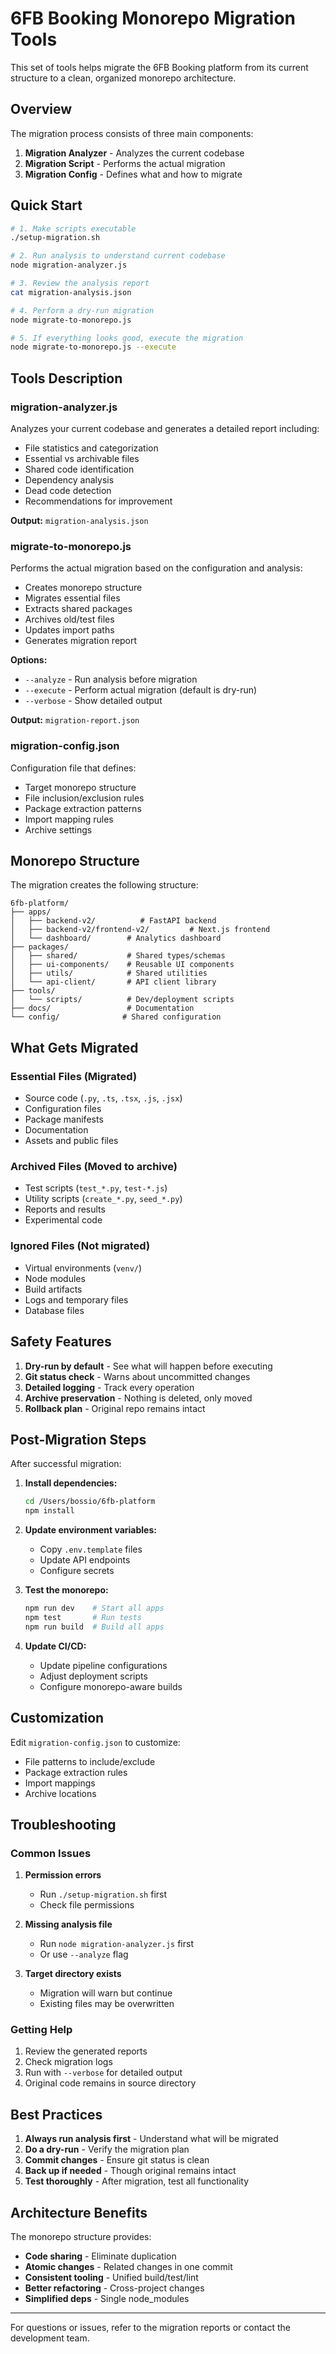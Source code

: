 # 6FB Booking Monorepo Migration Tools

This set of tools helps migrate the 6FB Booking platform from its current structure to a clean, organized monorepo architecture.

## Overview

The migration process consists of three main components:

1. **Migration Analyzer** - Analyzes the current codebase
2. **Migration Script** - Performs the actual migration
3. **Migration Config** - Defines what and how to migrate

## Quick Start

```bash
# 1. Make scripts executable
./setup-migration.sh

# 2. Run analysis to understand current codebase
node migration-analyzer.js

# 3. Review the analysis report
cat migration-analysis.json

# 4. Perform a dry-run migration
node migrate-to-monorepo.js

# 5. If everything looks good, execute the migration
node migrate-to-monorepo.js --execute
```

## Tools Description

### migration-analyzer.js

Analyzes your current codebase and generates a detailed report including:
- File statistics and categorization
- Essential vs archivable files
- Shared code identification
- Dependency analysis
- Dead code detection
- Recommendations for improvement

**Output:** `migration-analysis.json`

### migrate-to-monorepo.js

Performs the actual migration based on the configuration and analysis:
- Creates monorepo structure
- Migrates essential files
- Extracts shared packages
- Archives old/test files
- Updates import paths
- Generates migration report

**Options:**
- `--analyze` - Run analysis before migration
- `--execute` - Perform actual migration (default is dry-run)
- `--verbose` - Show detailed output

**Output:** `migration-report.json`

### migration-config.json

Configuration file that defines:
- Target monorepo structure
- File inclusion/exclusion rules
- Package extraction patterns
- Import mapping rules
- Archive settings

## Monorepo Structure

The migration creates the following structure:

```
6fb-platform/
├── apps/
│   ├── backend-v2/          # FastAPI backend
│   ├── backend-v2/frontend-v2/         # Next.js frontend
│   └── dashboard/        # Analytics dashboard
├── packages/
│   ├── shared/           # Shared types/schemas
│   ├── ui-components/    # Reusable UI components
│   ├── utils/            # Shared utilities
│   └── api-client/       # API client library
├── tools/
│   └── scripts/          # Dev/deployment scripts
├── docs/                 # Documentation
└── config/              # Shared configuration
```

## What Gets Migrated

### Essential Files (Migrated)
- Source code (`.py`, `.ts`, `.tsx`, `.js`, `.jsx`)
- Configuration files
- Package manifests
- Documentation
- Assets and public files

### Archived Files (Moved to archive)
- Test scripts (`test_*.py`, `test-*.js`)
- Utility scripts (`create_*.py`, `seed_*.py`)
- Reports and results
- Experimental code

### Ignored Files (Not migrated)
- Virtual environments (`venv/`)
- Node modules
- Build artifacts
- Logs and temporary files
- Database files

## Safety Features

1. **Dry-run by default** - See what will happen before executing
2. **Git status check** - Warns about uncommitted changes
3. **Detailed logging** - Track every operation
4. **Archive preservation** - Nothing is deleted, only moved
5. **Rollback plan** - Original repo remains intact

## Post-Migration Steps

After successful migration:

1. **Install dependencies:**
   ```bash
   cd /Users/bossio/6fb-platform
   npm install
   ```

2. **Update environment variables:**
   - Copy `.env.template` files
   - Update API endpoints
   - Configure secrets

3. **Test the monorepo:**
   ```bash
   npm run dev    # Start all apps
   npm test       # Run tests
   npm run build  # Build all apps
   ```

4. **Update CI/CD:**
   - Update pipeline configurations
   - Adjust deployment scripts
   - Configure monorepo-aware builds

## Customization

Edit `migration-config.json` to customize:
- File patterns to include/exclude
- Package extraction rules
- Import mappings
- Archive locations

## Troubleshooting

### Common Issues

1. **Permission errors**
   - Run `./setup-migration.sh` first
   - Check file permissions

2. **Missing analysis file**
   - Run `node migration-analyzer.js` first
   - Or use `--analyze` flag

3. **Target directory exists**
   - Migration will warn but continue
   - Existing files may be overwritten

### Getting Help

1. Review the generated reports
2. Check migration logs
3. Run with `--verbose` for detailed output
4. Original code remains in source directory

## Best Practices

1. **Always run analysis first** - Understand what will be migrated
2. **Do a dry-run** - Verify the migration plan
3. **Commit changes** - Ensure git status is clean
4. **Back up if needed** - Though original remains intact
5. **Test thoroughly** - After migration, test all functionality

## Architecture Benefits

The monorepo structure provides:
- **Code sharing** - Eliminate duplication
- **Atomic changes** - Related changes in one commit
- **Consistent tooling** - Unified build/test/lint
- **Better refactoring** - Cross-project changes
- **Simplified deps** - Single node_modules

---

For questions or issues, refer to the migration reports or contact the development team.
